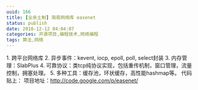 ```yaml
---
uuid: 166
title: [业余土制] 简易网络库 easenet
status: publish
date: 2010-12-12 04:04:07
categories: 开源项目,编程技术,网络编程
tags: 算法,网络
---
```

1\. 跨平台网络库 2\. 异步事件：kevent, iocp, epoll, poll, select封装 3\. 内存管理：SlabPlus 4\. 可靠协议：类tcp纯协议实现，包括重传机制，窗口管理，流量控制，拥塞处理。 5\. 多种工具：缓存池，环状缓存，高性能hashmap等。 代码贴上：  项目地址：<http://code.google.com/p/easenet/>

